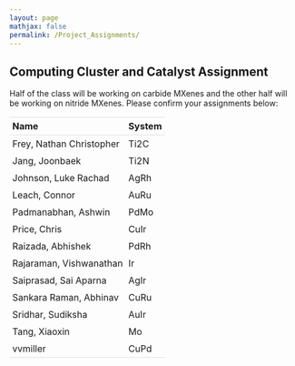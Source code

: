 ```yaml
---
layout: page
mathjax: false
permalink: /Project_Assignments/
---
```


## Computing Cluster and Catalyst Assignment

Half of the class will be working on carbide MXenes and the other half will be working on nitride MXenes. Please confirm your assignments below:
<style>
table {
    width:100%;
}
table, th, td {
    border-collapse: collapse;
}
th, td {
    padding: 5px;
    text-align: left;
}
th {
    border-top: 1px solid #ddd;
    border-bottom: 1px solid #ddd;
}
tr.last
{
    border-bottom: 1px solid #ddd;
}
table#t01 tr:nth-child(even) {
    background-color: #eee;
}
table#t01 tr:nth-child(odd) {
   background-color:#fff;
}
table#t01 th    {
    background-color: black;
    color: white;
}
</style>
<table>
<tr>
    <th>Name</th>
    <th>System</th>
</tr>
<tr>
    <td>Frey, Nathan Christopher</td>
    <td>Ti2C</td>
</tr>
<tr>
    <td>Jang, Joonbaek </td>
    <td>Ti2N</td>
</tr>
<tr>
    <td>Johnson, Luke Rachad</td>
    <td>AgRh</td>
</tr>
<tr>
    <td>Leach, Connor</td>
    <td>AuRu</td>
</tr>
<tr>
    <td>Padmanabhan, Ashwin </td>
    <td>PdMo</td>
</tr>
<tr>
    <td>Price, Chris </td>
    <td>CuIr</td>
</tr>
<tr>
    <td>Raizada, Abhishek </td>
    <td>PdRh</td>
</tr>
<tr>
    <td>Rajaraman, Vishwanathan </td>
    <td>Ir</td>
</tr>
<tr>
    <td>Saiprasad, Sai Aparna</td>
    <td>AgIr</td>
</tr>
<tr>
    <td>Sankara Raman, Abhinav </td>
    <td>CuRu</td>
</tr>
<tr>
    <td>Sridhar, Sudiksha </td>
    <td>AuIr</td>
</tr>
<tr>
    <td>Tang, Xiaoxin </td>
    <td>Mo</td>
</tr>

<tr class="last">
    <td>vvmiller</td>
    <td>CuPd</td>
</tr>
</table>
